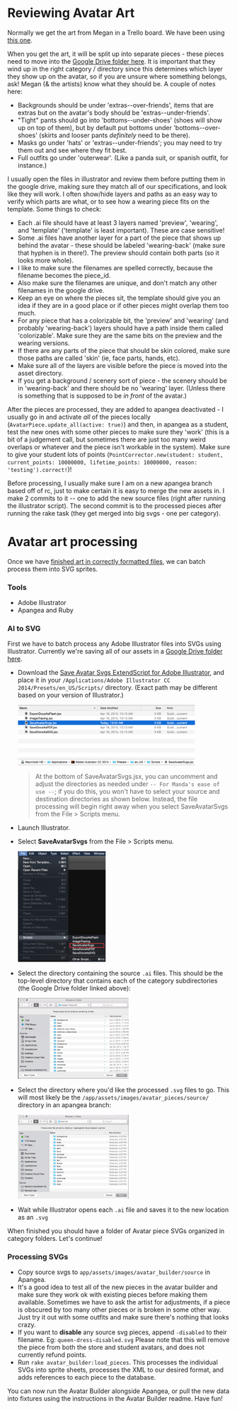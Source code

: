 # Reviewing Avatar Art

Normally we get the art from Megan in a Trello board. We have been using [this one](https://trello.com/b/W9mmZ77C/avatar-builder-design-workflow).

When you get the art, it will be split up into separate pieces - these pieces need to move into the [Google Drive folder here](https://drive.google.com/drive/u/1/folders/0Bz6JiTiQXxg4flhXYy1vU2NnMHdLOVhuUG04cEttQ3pwV3M0TEdLb3NfWTZpRVVlQTBIMTQ). It is important that they wind up in the right category / directory since this determines which layer they show up on the avatar, so if you are unsure where something belongs, ask! Megan (& the artists) know what they should be. A couple of notes here:

- Backgrounds should be under 'extras--over-friends', items that are extras but on the avatar's body should be 'extras--under-friends'. 
- "Tight" pants should go into 'bottoms--under-shoes' (shoes will show up on top of them), but by default put bottoms under 'bottoms--over-shoes' (skirts and looser pants *definitely* need to be there). 
- Masks go under 'hats' or 'extras--under-friends'; you may need to try them out and see where they fit best.
- Full outfits go under 'outerwear'. (Like a panda suit, or spanish outfit, for instance.)

I usually open the files in illustrator and review them before putting them in the google drive, making sure they match all of our specifications, and look like they will work. I often show/hide layers and paths as an easy way to verify which parts are what, or to see how a wearing piece fits on the template. Some things to check:

- Each .ai file should have at least 3 layers named 'preview', 'wearing', and 'template' ('template' is least important). These are case sensitive!
- Some .ai files have another layer for a part of the piece that shows up behind the avatar - these should be labeled 'wearing-back' (make sure that hyphen is in there!). The preview should contain both parts (so it looks more whole).
- I like to make sure the filenames are spelled correctly, because the filename becomes the piece_id.
- Also make sure the filenames are unique, and don't match any other filenames in the google drive.
- Keep an eye on where the pieces sit, the template should give you an idea if they are in a good place or if other pieces might overlap them too much.
- For any piece that has a colorizable bit, the 'preview' and 'wearing' (and probably 'wearing-back') layers should have a path inside them called 'colorizable'. Make sure they are the same bits on the preview and the wearing versions.
- If there are any parts of the piece that should be skin colored, make sure those paths are called 'skin' (ie, face parts, hands, etc).
- Make sure all of the layers are visible before the piece is moved into the asset directory.
- If you get a background / scenery sort of piece - the scenery should be in 'wearing-back' and there should be no 'wearing' layer. (Unless there is something that is supposed to be _in front_ of the avatar.)

After the pieces are processed, they are added to apangea deactivated - I usually go in and activate *all* of the pieces locally (`AvatarPiece.update_all(active: true)`) and then, in apangea as a student, test the new ones with some other pieces to make sure they 'work' (this is a bit of a judgement call, but sometimes there are just too many weird overlaps or whatever and the piece isn't workable in the system). Make sure to give your student lots of points (`PointCorrector.new(student: student, current_points: 10000000, lifetime_points: 10000000, reason: 'testing').correct!`)!

Before processing, I usually make sure I am on a new apangea branch based off of rc, just to make certain it is easy to merge the new assets in. I make 2 commits to it -- one to add the new source files (right after running the illustrator script). The second commit is to the processed pieces after running the rake task (they get merged into big svgs - one per category).

# Avatar art processing

Once we have [finished art in correctly formatted files](https://docs.google.com/document/d/1xoPQn-cnRfl-1QjCGj6nEsIwluoh5R_i-7nP6cnbKJY/edit), we can batch process them into SVG sprites.

### Tools

- Adobe Illustrator
- Apangea and Ruby

### AI to SVG

First we have to batch process any Adobe Illustrator files into SVGs using Illustrator. Currently we're saving all of our assets in a [Google Drive folder here](https://drive.google.com/drive/u/1/folders/0Bz6JiTiQXxg4flhXYy1vU2NnMHdLOVhuUG04cEttQ3pwV3M0TEdLb3NfWTZpRVVlQTBIMTQ).

- Download the [Save Avatar Svgs ExtendScript for Adobe Illustrator](https://drive.google.com/open?id=0B1dlE886zH6jSWNSS1pEUXFLSHM&authuser=1), and place it in your `/Applications/Adobe Illustrator CC 2014/Presets/en_US/Scripts/` directory. (Exact path may be different based on your version of Illustrator.)

    <img src='../assets/avatar-svg-script-location.png' width=400px>
    
    >  At the bottom of SaveAvatarSvgs.jsx, you can uncomment and adjust the directories as needed under `-- For Manda's ease of use --`; if you do this, you won't have to select your source and destination directories as shown below. Instead, the file processing will begin right away when you select SaveAvatarSvgs from the File > Scripts menu.

- Launch Illustrator.
- Select **SaveAvatarSvgs** from the File > Scripts menu.

    <img src='../assets/avatar-svg-script.png' height=250px>

- Select the directory containing the source `.ai` files. This should be the top-level directory that contains each of the category subdirectories (the Google Drive folder linked above):

    <img src='../assets/avatar-svg-choose-source.png' width=250px>

- Select the directory where you'd like the processed `.svg` files to go. This will most likely be the `/app/assets/images/avatar_pieces/source/` directory in an apangea branch:

    <img src='../assets/avatar-svg-choose-destination.png' width=250px>
      
- Wait while Illustrator opens each `.ai` file and saves it to the new location as an `.svg`

When finished you should have a folder of Avatar piece SVGs organized in category folders. Let's continue!

### Processing SVGs

- Copy source svgs to `app/assets/images/avatar_builder/source` in Apangea.
- It's a good idea to test all of the new pieces in the avatar builder and make sure they work ok with existing pieces before making them available. Sometimes we have to ask the artist for adjustments, if a piece is obscured by too many other pieces or is broken in some other way. Just try it out with some outfits and make sure there's nothing that looks crazy.
- If you want to __disable__ any source svg pieces, append `-disabled` to their filename. Eg: `queen-dress-disabled.svg` Please note that this will remove the piece from both the store and student avatars, and does not currently refund points.
- Run `rake avatar_builder:load_pieces`. This processes the individual SVGs into sprite sheets, processes the XML to our desired format, and adds references to each piece to the database.

You can now run the Avatar Builder alongside Apangea, or pull the new data into fixtures using the instructions in the Avatar Builder readme. Have fun!


